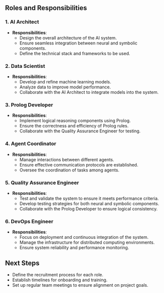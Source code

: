 ## Roles and Responsibilities

### 1. AI Architect
- **Responsibilities**:
  - Design the overall architecture of the AI system.
  - Ensure seamless integration between neural and symbolic components.
  - Define the technical stack and frameworks to be used.

### 2. Data Scientist
- **Responsibilities**:
  - Develop and refine machine learning models.
  - Analyze data to improve model performance.
  - Collaborate with the AI Architect to integrate models into the system.

### 3. Prolog Developer
- **Responsibilities**:
  - Implement logical reasoning components using Prolog.
  - Ensure the correctness and efficiency of Prolog rules.
  - Collaborate with the Quality Assurance Engineer for testing.

### 4. Agent Coordinator
- **Responsibilities**:
  - Manage interactions between different agents.
  - Ensure effective communication protocols are established.
  - Oversee the coordination of tasks among agents.

### 5. Quality Assurance Engineer
- **Responsibilities**:
  - Test and validate the system to ensure it meets performance criteria.
  - Develop testing strategies for both neural and symbolic components.
  - Collaborate with the Prolog Developer to ensure logical consistency.

### 6. DevOps Engineer
- **Responsibilities**:
  - Focus on deployment and continuous integration of the system.
  - Manage the infrastructure for distributed computing environments.
  - Ensure system reliability and performance monitoring.

## Next Steps
- Define the recruitment process for each role.
- Establish timelines for onboarding and training.
- Set up regular team meetings to ensure alignment on project goals.
